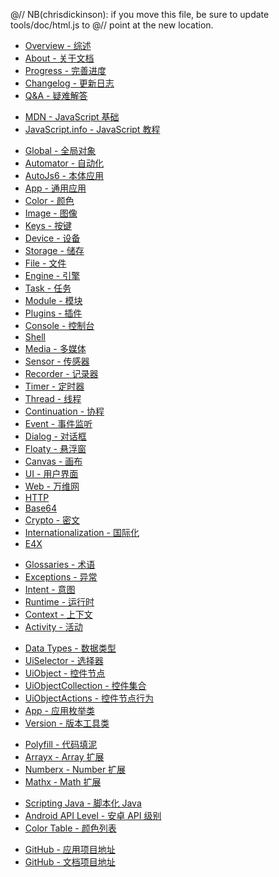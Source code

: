 @// NB(chrisdickinson): if you move this file, be sure to update tools/doc/html.js to
@// point at the new location.

* [Overview - 综述](overview)
* [About - 关于文档](documentation)
* [Progress - 完善进度](progress)
* [Changelog - 更新日志](changelog)
* [Q&A - 疑难解答](qa)

<div class="line"></div>

* [MDN - JavaScript 基础](https://developer.mozilla.org/zh-CN/docs/Web/JavaScript/)
* [JavaScript.info - JavaScript 教程](https://zh.javascript.info/)

<div class="line"></div>

* [Global - 全局对象](global)
* [Automator - 自动化](automator)
* [AutoJs6 - 本体应用](autojs)
* [App - 通用应用](app)
* [Color - 颜色](color)
* [Image - 图像](image)
* [Keys - 按键](keys)
* [Device - 设备](device)
* [Storage - 储存](storages)
* [File - 文件](files)
* [Engine - 引擎](engines)
* [Task - 任务](tasks)
* [Module - 模块](modules)
* [Plugins - 插件](plugins)
* [Console - 控制台](console)
* [Shell](shell)
* [Media - 多媒体](media)
* [Sensor - 传感器](sensors)
* [Recorder - 记录器](recorder)
* [Timer - 定时器](timers)
* [Thread - 线程](threads)
* [Continuation - 协程](continuation)
* [Event - 事件监听](events)
* [Dialog - 对话框](dialogs)
* [Floaty - 悬浮窗](floaty)
* [Canvas - 画布](canvas)
* [UI - 用户界面](ui)
* [Web - 万维网](web)
* [HTTP](http)
* [Base64](base64)
* [Crypto - 密文](crypto)
* [Internationalization - 国际化](i18n)
* [E4X](e4x)

<div class="line"></div>

* [Glossaries - 术语](glossaries)
* [Exceptions - 异常](exceptions)
* [Intent - 意图](intentType)
* [Runtime - 运行时](runtime)
* [Context - 上下文](context)
* [Activity - 活动](activity)

<div class="line"></div>

* [Data Types - 数据类型](dataTypes)
* [UiSelector - 选择器](uiSelectorType)
* [UiObject - 控件节点](uiObjectType)
* [UiObjectCollection - 控件集合](uiObjectCollectionType)
* [UiObjectActions - 控件节点行为](uiObjectActionsType)
* [App - 应用枚举类](appType)
* [Version - 版本工具类](versionType)

<div class="line"></div>

* [Polyfill - 代码填泥](polyfill)
* [Arrayx - Array 扩展](arrayx)
* [Numberx - Number 扩展](numberx)
* [Mathx - Math 扩展](mathx)

<div class="line"></div>

* [Scripting Java - 脚本化 Java](scriptingJava)
* [Android API Level - 安卓 API 级别](apiLevel)
* [Color Table - 颜色列表](colorTable)

<div class="line"></div>

* [GitHub - 应用项目地址](https://github.com/SuperMonster003/AutoJs6/)
* [GitHub - 文档项目地址](https://github.com/SuperMonster003/AutoJs6-Documentation)